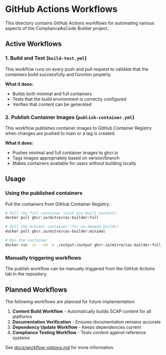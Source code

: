# GitHub Actions Workflows

This directory contains GitHub Actions workflows for automating various aspects of the ComplianceAsCode Builder project.

## Active Workflows

### 1. Build and Test (`build-test.yml`)

This workflow runs on every push and pull request to validate that the containers build successfully and function properly.

**What it does:**

- Builds both minimal and full containers
- Tests that the build environment is correctly configured
- Verifies that content can be generated

### 2. Publish Container Images (`publish-container.yml`)

This workflow publishes container images to GitHub Container Registry when changes are pushed to main or a tag is created.

**What it does:**

- Pushes minimal and full container images to ghcr.io
- Tags images appropriately based on version/branch
- Makes containers available for users without building locally

## Usage

### Using the published containers

Pull the containers from GitHub Container Registry:

```bash
# Pull the full container (with pre-built content)
docker pull ghcr.io/mitre/cac-builder:full

# Pull the minimal container (for on-demand builds)
docker pull ghcr.io/mitre/cac-builder:minimal

# Run the container
docker run -it --rm -v ./output:/output ghcr.io/mitre/cac-builder:full bash
```

### Manually triggering workflows

The publish workflow can be manually triggered from the GitHub Actions tab in the repository.

## Planned Workflows

The following workflows are planned for future implementation:

1. **Content Build Workflow** - Automatically builds SCAP content for all platforms
2. **Documentation Verification** - Ensures documentation remains accurate
3. **Dependency Update Workflow** - Keeps dependencies current
4. **Compliance Testing Workflow** - Tests content against reference systems

See [docs/workflow-options.md](../../docs/workflow-options.md) for more information.
